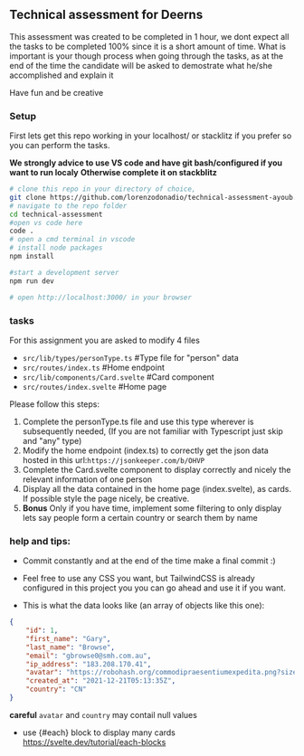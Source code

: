 ## Technical assessment for Deerns

This assessment was created to be completed in 1 hour, we dont expect all the tasks to be completed 100% since it is a short amount of time. What is important is your though process when going through the tasks, as at the end of the time the candidate will be asked to demostrate what he/she accomplished and explain it

Have fun and be creative

### Setup

First lets get this repo working in your localhost/ or stacklitz if you prefer so you can perform the tasks.

**We strongly advice to use VS code and have git bash/configured if you want to run localy**
**Otherwise complete it on stackblitz**

```bash
# clone this repo in your directory of choice,
git clone https://github.com/lorenzodonadio/technical-assessment-ayoub.git
# navigate to the repo folder
cd technical-assessment
#open vs code here
code .
# open a cmd terminal in vscode
# install node packages
npm install

#start a development server
npm run dev

# open http://localhost:3000/ in your browser
```

### tasks

For this assignment you are asked to modify 4 files

- `src/lib/types/personType.ts` #Type file for "person" data
- `src/routes/index.ts` #Home endpoint
- `src/lib/components/Card.svelte` #Card component
- `src/routes/index.svelte` #Home page

Please follow this steps:

1. Complete the personType.ts file and use this type wherever is subsequently needed, (If you are not familiar with Typescript just skip and "any" type)
2. Modify the home endpoint (index.ts) to correctly get the json data hosted in this url:`https://jsonkeeper.com/b/OHVP`
3. Complete the Card.svelte component to display correctly and nicely the relevant information of one person
4. Display all the data contained in the home page (index.svelte), as cards. If possible style the page nicely, be creative.
5. **Bonus** Only if you have time, implement some filtering to only display lets say people form a certain country or search them by name

### help and tips:

- Commit constantly and at the end of the time make a final commit :)

- Feel free to use any CSS you want, but TailwindCSS is already configured in this project you you can go ahead and use it if you want.

- This is what the data looks like (an array of objects like this one):

```json
{
	"id": 1,
	"first_name": "Gary",
	"last_name": "Browse",
	"email": "gbrowse0@smh.com.au",
	"ip_address": "183.208.170.41",
	"avatar": "https://robohash.org/commodipraesentiumexpedita.png?size=50x50&set=set1",
	"created_at": "2021-12-21T05:13:35Z",
	"country": "CN"
}
```

**careful** `avatar` and `country` may contail null values

- use {#each} block to display many cards https://svelte.dev/tutorial/each-blocks
